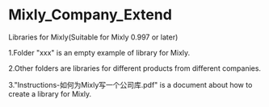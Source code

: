 # Mixly_Company_Extend
Libraries for Mixly(Suitable for Mixly 0.997 or later)

1.Folder "xxx" is an empty example of library for Mixly.

2.Other folders are libraries for different products from different companies.

3."Instructions-如何为Mixly写一个公司库.pdf" is a document about how to create a library for Mixly.
